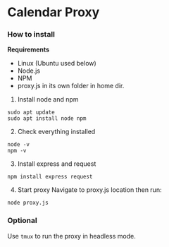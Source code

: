 # Calendar Proxy

### How to install

**Requirements**
- Linux (Ubuntu used below)
- Node.js
- NPM
- proxy.js in its own folder in home dir.

1. Install node and npm
```
sudo apt update
sudo apt install node npm
```
2. Check everything installed
```
node -v
npm -v
```
3. Install express and request
```
npm install express request
```
4. Start proxy 
Navigate to proxy.js location then run:
```
node proxy.js
```

### Optional
Use `tmux` to run the proxy in headless mode.